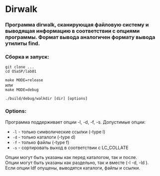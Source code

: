 # Dirwalk

### Программа dirwalk, сканирующая файловую систему и выводящая информацию в соответствии с опциями программы. Формат вывода аналогичен формату вывода утилиты find.

### Сборка и запуск:

`git clone ...`  
`cd OSaSP/lab01`  

`make MODE=release`  
или  
`make MODE=debug`

`./build/debug/walkdir [dir] [options]`

### Options:
Программа поддерживает опции -l, -d, -f, -s.
Допустимые опции:

* `-l` - только символические ссылки (-type l)
* `-d` - только каталоги (-type d)
* `-f` - только файлы (-type f)
* `-s` - сортировать выход в соответствии с LC_COLLATE

Опции могут быть указаны как перед каталогом, так и после.  
Опции могут быть указаны как раздельно, так и вместе (-l -d, -ld ).  
Если опции ldf опущены, выводятся каталоги, файлы и ссылки.
